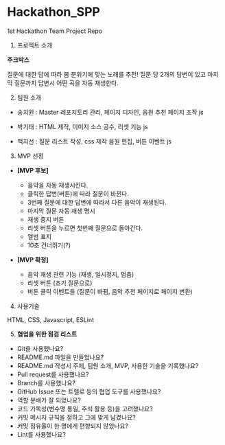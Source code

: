 # Hackathon_SPP
1st Hackathon Team Project Repo

1. 프로젝트 소개

  **주크박스**

  질문에 대한 답에 따라 봄 분위기에 맞는 노래를 추천! 질문 당 2개의 답변이 있고 마지막 질문까지 답변시 어떤 곡을 자동 재생한다.

2. 팀원 소개

  - 송치원 : Master 레포지토리 관리, 페이지 디자인, 음원 추천 페이지 조작 js

  - 박기태 : HTML 제작, 이미지 소스 공수, 리셋 기능 js
  
  - 백지선 : 질문 리스트 작성, css 제작 음원 편집, 버튼 이벤트 js


3. MVP 선정
  
  + **[MVP 후보]**
    - 음악을 자동 재생시킨다.
    - 클릭한 답변(버튼)에 따라 질문이 바뀐다.
    - 3번째 질문에 대한 답변에 따라서 다른 음악이 재생된다.
    - 마지막 질문 자동 재생 명시
    - 재생 중지 버튼
    - 리셋 버튼을 누르면 첫번째 질문으로 돌아간다.
    - 앨범 표지
    - 10초 건너뛰기(?)

  + **[MVP 확정]**
    - 음악 재생 관련 기능 (재생, 일시정지, 멈춤)
    - 리셋 버튼 (초기 질문으로)
    - 버튼 클릭 이벤트들 (질문이 바뀜, 음악 추천 페이지로 페이지 변환)

4. 사용기술

  HTML, CSS, Javascript, ESLint

5. **협업을 위한 점검 리스트**
​
- Git을 사용했나요?
- README.md 파일을 만들었나요?
- README.md 작성시 주제, 팀원 소개, MVP, 사용한 기술을 기록했나요?
- Pull request를 사용했나요?
- Branch를 사용했나요?
- GitHub Issue 또는 트렐로 등의 협업 도구를 사용했나요?
- 역할 분배가 잘 되었나요?
- 코드 가독성(변수명 통일, 주석 활용 등)을 고려했나요?
- 커밋 메시지 규칙을 정하고 그에 맞게 남겼나요?
- 커밋 점유율이 한 명에게 편향되지 않았나요?
- Lint를 사용했나요?